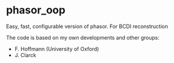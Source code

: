 # phasor_oop
Easy, fast, configurable version of phasor. For BCDI reconstruction

The code is based on my own developments and other groups:
- F. Hoffmann (University of Oxford)
- J. Clarck 
